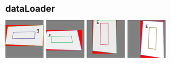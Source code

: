 # dataLoader
![images after augmented](https://github.com/boyob/dataLoader/blob/master/dataset/res.jpg)
